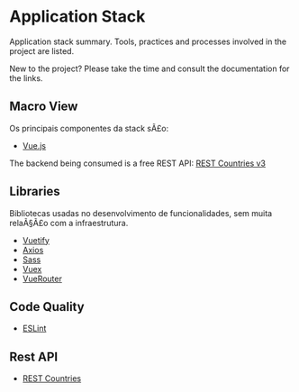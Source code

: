 # Application Stack

Application stack summary. Tools, practices and processes involved in the project are listed.

New to the project? Please take the time and consult the documentation for the links.

## Macro View

Os principais componentes da stack sÃ£o:

- [Vue.js](https://vuejs.org/)

The backend being consumed is a free REST API: [REST Countries v3](https://restcountries.com/#api-endpoints-v3)

## Libraries

Bibliotecas usadas no desenvolvimento de funcionalidades, sem muita relaÃ§Ã£o com a infraestrutura.

- [Vuetify](https://vuetifyjs.com/)
- [Axios](https://axios-http.com/docs/intro)
- [Sass](https://sass-lang.com/)
- [Vuex](https://vuex.vuejs.org/)
- [VueRouter](https://router.vuejs.org/)

## Code Quality

- [ESLint](https://eslint.org/docs/user-guide/getting-started)

## Rest API

- [REST Countries](https://restcountries.com/#api-endpoints-v3)
